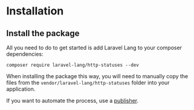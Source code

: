 # Installation

## Install the package

All you need to do to get started is add Laravel Lang to your composer dependencies:

```bash:no-line-numbers
composer require laravel-lang/http-statuses --dev
```

When installing the package this way, you will need to manually copy the files from the `vendor/laravel-lang/http-statuses` folder into your application.

If you want to automate the process, use a [publisher](https://github.com/Laravel-Lang/publisher).
